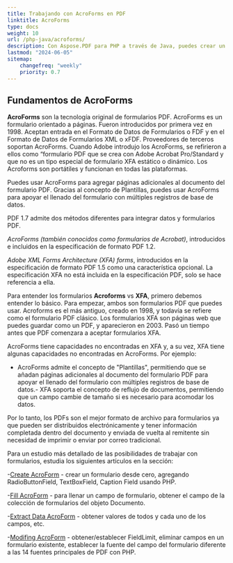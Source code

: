```yaml
---
title: Trabajando con AcroForms en PDF
linktitle: AcroForms
type: docs
weight: 10
url: /php-java/acroforms/
description: Con Aspose.PDF para PHP a través de Java, puedes crear un formulario desde cero, llenar el campo del formulario en un documento PDF, extraer datos del formulario, agregar o eliminar campos en el formulario existente.
lastmod: "2024-06-05"
sitemap:
    changefreq: "weekly"
    priority: 0.7
---
```


## Fundamentos de AcroForms

**AcroForms** son la tecnología original de formularios PDF. AcroForms es un formulario orientado a páginas. Fueron introducidos por primera vez en 1998. Aceptan entrada en el Formato de Datos de Formularios o FDF y en el Formato de Datos de Formularios XML o xFDF. Proveedores de terceros soportan AcroForms. Cuando Adobe introdujo los AcroForms, se refirieron a ellos como “formulario PDF que se crea con Adobe Acrobat Pro/Standard y que no es un tipo especial de formulario XFA estático o dinámico. Los Acroforms son portátiles y funcionan en todas las plataformas.

Puedes usar AcroForms para agregar páginas adicionales al documento del formulario PDF.
 Gracias al concepto de Plantillas, puedes usar AcroForms para apoyar el llenado del formulario con múltiples registros de base de datos.

PDF 1.7 admite dos métodos diferentes para integrar datos y formularios PDF.

*AcroForms (también conocidos como formularios de Acrobat)*, introducidos e incluidos en la especificación de formato PDF 1.2.

*Adobe XML Forms Architecture (XFA) forms*, introducidos en la especificación de formato PDF 1.5 como una característica opcional. La especificación XFA no está incluida en la especificación PDF, solo se hace referencia a ella.

Para entender los formularios **Acroforms** vs **XFA**, primero debemos entender lo básico. Para empezar, ambos son formularios PDF que puedes usar. Acroforms es el más antiguo, creado en 1998, y todavía se refiere como el formulario PDF clásico. Los formularios XFA son páginas web que puedes guardar como un PDF, y aparecieron en 2003. Pasó un tiempo antes que PDF comenzara a aceptar formularios XFA.

AcroForms tiene capacidades no encontradas en XFA y, a su vez, XFA tiene algunas capacidades no encontradas en AcroForms. Por ejemplo:

- AcroForms admite el concepto de "Plantillas", permitiendo que se añadan páginas adicionales al documento del formulario PDF para apoyar el llenado del formulario con múltiples registros de base de datos.- XFA soporta el concepto de reflujo de documentos, permitiendo que un campo cambie de tamaño si es necesario para acomodar los datos.

Por lo tanto, los PDFs son el mejor formato de archivo para formularios ya que pueden ser distribuidos electrónicamente y tener información completada dentro del documento y enviada de vuelta al remitente sin necesidad de imprimir o enviar por correo tradicional.

Para un estudio más detallado de las posibilidades de trabajar con formularios, estudia los siguientes artículos en la sección:

-[Create AcroForm](/pdf/php-java/create-form/) - crear un formulario desde cero, agregando RadioButtonField, TextBoxField, Caption Field usando PHP.

-[Fill AcroForm](/pdf/php-java/fill-form/) - para llenar un campo de formulario, obtener el campo de la colección de formularios del objeto Documento.

-[Extract Data AcroForm](/pdf/php-java/extract-form/) - obtener valores de todos y cada uno de los campos, etc.

-[Modifing AcroForm](/pdf/php-java/modifing-form/) - obtener/establecer FieldLimit, eliminar campos en un formulario existente, establecer la fuente del campo del formulario diferente a las 14 fuentes principales de PDF con PHP.